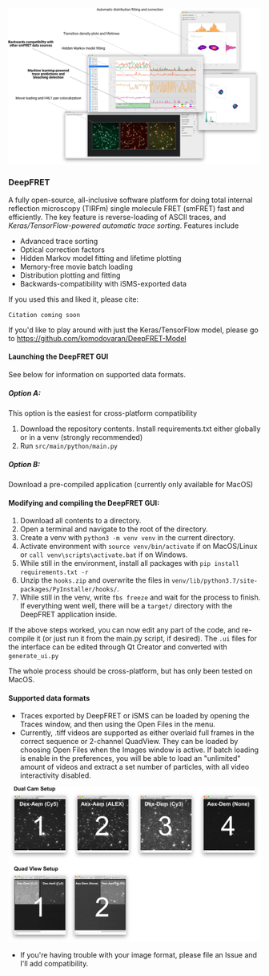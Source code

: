 ![screenshot](screenshot.png)

### DeepFRET
A fully open-source, all-inclusive software platform for doing total internal reflection microscopy (TIRFm) single molecule FRET (smFRET) fast and efficiently. The key feature is reverse-loading of ASCII traces, and *Keras/TensorFlow-powered automatic trace sorting*. Features include

- Advanced trace sorting
- Optical correction factors
- Hidden Markov model fitting and lifetime plotting
- Memory-free movie batch loading
- Distribution plotting and fitting
- Backwards-compatibility with iSMS-exported data

If you used this and liked it, please cite:

```
Citation coming soon
```

If you'd like to play around with just the Keras/TensorFlow model, please go to https://github.com/komodovaran/DeepFRET-Model

#### Launching the DeepFRET GUI
See below for information on supported data formats.

##### Option A:
This option is the easiest for cross-platform compatibility
1. Download the repository contents. Install requirements.txt either globally or in a venv (strongly recommended)
2. Run `src/main/python/main.py`

##### Option B:
Download a pre-compiled application (currently only available for MacOS)

#### Modifying and compiling the DeepFRET GUI:
1. Download all contents to a directory.
2. Open a terminal and navigate to the root of the directory.
3. Create a venv with `python3 -m venv venv` in the current directory.
4. Activate environment with `source venv/bin/activate` if on MacOS/Linux or `call venv\scripts\activate.bat` if on Windows.
5. While still in the environment, install all packages with `pip install requirements.txt -r`
6. Unzip the `hooks.zip` and overwrite the files in `venv/lib/python3.7/site-packages/PyInstaller/hooks/`.
7. While still in the venv, write `fbs freeze` and wait for the process to finish. If everything went well, there will be a `target/` directory with the DeepFRET application inside.

If the above steps worked, you can now edit any part of the code, and re-compile it (or just run it from the main.py script, if desired). The `.ui` files for the interface can be edited through Qt Creator and converted with `generate_ui.py` 

The whole process should be cross-platform, but has only been tested on MacOS.


#### Supported data formats
* Traces exported by DeepFRET or iSMS can be loaded by opening the Traces window, and then using the Open Files in the menu.
* Currently, .tiff videos are supported as either overlaid full frames in the correct sequence or 2-channel QuadView. They can be loaded by choosing Open Files when the Images window is active. If batch loading is enable in the preferences, you will be able to load an "unlimited" amount of videos and extract a set number of particles, with all video interactivity disabled.

![video_seq](video_seq.png)
* If you're having trouble with your image format, please file an Issue and I'll add compatibility.
